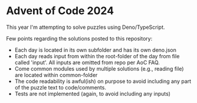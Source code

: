 # Advent of Code 2024

This year I'm attempting to solve puzzles using Deno/TypeScript.

Few points regarding the solutions posted to this repository:
- Each day is located in its own subfolder and has its own deno.json
- Each day reads input from within the root-folder of the day from file called 'input'. All inputs are omitted from repo per AoC FAQ.
- Come common modules used by multiple solutions (e.g., reading file) are located within common-folder
- The code readability is awful(ish) on purpose to avoid including any part of the puzzle text to code/comments. 
- Tests are not implemented (again, to avoid including any inputs)

